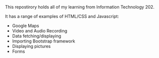 This repostirory holds all of my learning from Information Technology 202.

It has a range of examples of HTML/CSS and Javascript:
- Google Maps
- Video and Audio Recording
- Data fetching/displaying
- Importing Bootstrap framework
- Displaying pictures
- Forms
